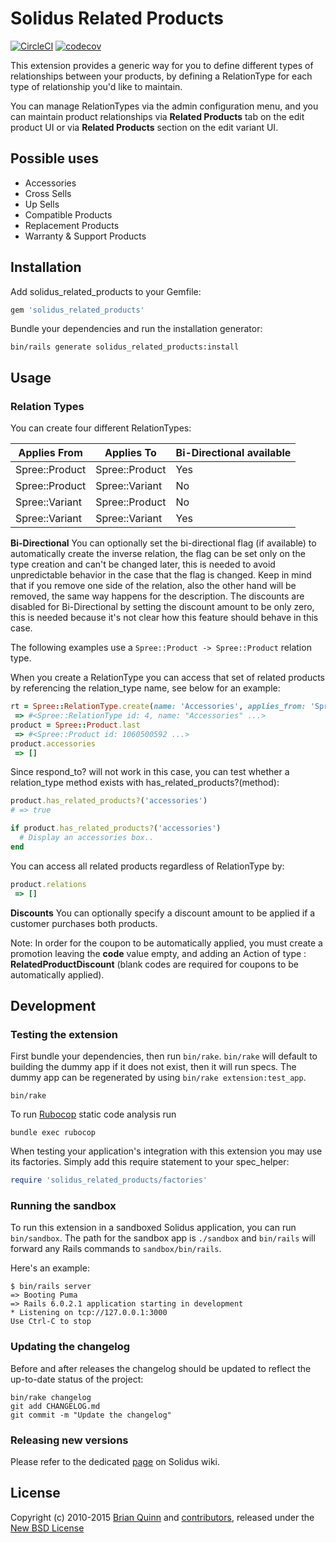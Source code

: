 # Solidus Related Products

[![CircleCI](https://circleci.com/gh/solidusio-contrib/solidus_related_products.svg?style=shield)](https://circleci.com/gh/solidusio-contrib/solidus_related_products)
[![codecov](https://codecov.io/gh/solidusio-contrib/solidus_related_products/branch/master/graph/badge.svg)](https://codecov.io/gh/solidusio-contrib/solidus_related_products)

This extension provides a generic way for you to define different types of relationships between your products, by defining a RelationType for each type of relationship you'd like to maintain.

You can manage RelationTypes via the admin configuration menu, and you can maintain product relationships via __Related Products__ tab on the edit product UI or via __Related Products__ section on the edit variant UI.

## Possible uses

* Accessories
* Cross Sells
* Up Sells
* Compatible Products
* Replacement Products
* Warranty & Support Products

## Installation

Add solidus_related_products to your Gemfile:

```ruby
gem 'solidus_related_products'
```

Bundle your dependencies and run the installation generator:

```shell
bin/rails generate solidus_related_products:install
```

## Usage

### Relation Types

You can create four different RelationTypes:

| Applies From | Applies To | Bi-Directional available |
| - | - | - |
| Spree::Product | Spree::Product | Yes |
| Spree::Product | Spree::Variant | No  |
| Spree::Variant | Spree::Product | No  |
| Spree::Variant | Spree::Variant | Yes |

**Bi-Directional**
You can optionally set the bi-directional flag (if available) to automatically create the inverse relation,
the flag can be set only on the type creation and can't be changed later, this is needed to avoid unpredictable behavior
in the case that the flag is changed.
Keep in mind that if you remove one side of the relation, also the other hand will be removed, the same way happens
for the description.
The discounts are disabled for Bi-Directional by setting the discount amount to be only zero, this is needed
because it's not clear how this feature should behave in this case.

The following examples use a `Spree::Product -> Spree::Product` relation type.

When you create a RelationType you can access that set of related products by referencing the relation_type name, see below for an example:
```ruby
rt = Spree::RelationType.create(name: 'Accessories', applies_from: 'Spree::Product', applies_to: 'Spree::Product')
 => #<Spree::RelationType id: 4, name: "Accessories" ...>
product = Spree::Product.last
 => #<Spree::Product id: 1060500592 ...>
product.accessories
 => []
```

Since respond_to? will not work in this case, you can test whether a relation_type method exists with has_related_products?(method):

```ruby
product.has_related_products?('accessories')
# => true

if product.has_related_products?('accessories')
  # Display an accessories box..
end
```

You can access all related products regardless of RelationType by:
```ruby
product.relations
 => []
```

**Discounts**
You can optionally specify a discount amount to be applied if a customer purchases both products.

Note: In order for the coupon to be automatically applied, you must create a promotion leaving the __code__ value empty, and adding an Action of type : __RelatedProductDiscount__  (blank codes are required for coupons to be automatically applied).

## Development

### Testing the extension

First bundle your dependencies, then run `bin/rake`. `bin/rake` will default to building the dummy
app if it does not exist, then it will run specs. The dummy app can be regenerated by using
`bin/rake extension:test_app`.

```shell
bin/rake
```

To run [Rubocop](https://github.com/bbatsov/rubocop) static code analysis run

```shell
bundle exec rubocop
```

When testing your application's integration with this extension you may use its factories.
Simply add this require statement to your spec_helper:

```ruby
require 'solidus_related_products/factories'
```

### Running the sandbox

To run this extension in a sandboxed Solidus application, you can run `bin/sandbox`. The path for
the sandbox app is `./sandbox` and `bin/rails` will forward any Rails commands to
`sandbox/bin/rails`.

Here's an example:

```
$ bin/rails server
=> Booting Puma
=> Rails 6.0.2.1 application starting in development
* Listening on tcp://127.0.0.1:3000
Use Ctrl-C to stop
```

### Updating the changelog

Before and after releases the changelog should be updated to reflect the up-to-date status of
the project:

```shell
bin/rake changelog
git add CHANGELOG.md
git commit -m "Update the changelog"
```

### Releasing new versions

Please refer to the dedicated [page](https://github.com/solidusio/solidus/wiki/How-to-release-extensions) on Solidus wiki.

## License

Copyright (c) 2010-2015 [Brian Quinn][1] and [contributors][2], released under the [New BSD License][3]

[1]: https://github.com/BDQ
[2]: https://github.com/solidusio-contrib/solidus_related_products/graphs/contributors
[3]: https://github.com/solidusio-contrib/solidus_related_products/blob/master/LICENSE.md
